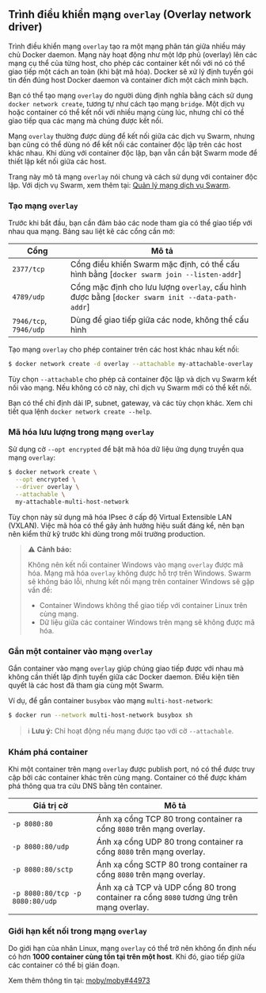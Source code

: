 ## Trình điều khiển mạng `overlay` (Overlay network driver)

Trình điều khiển mạng `overlay` tạo ra một mạng phân tán giữa nhiều máy chủ Docker daemon. Mạng này hoạt động như một lớp phủ (overlay) lên các mạng cụ thể của từng host, cho phép các container kết nối với nó có thể giao tiếp một cách an toàn (khi bật mã hóa). Docker sẽ xử lý định tuyến gói tin đến đúng host Docker daemon và container đích một cách minh bạch.

Bạn có thể tạo mạng `overlay` do người dùng định nghĩa bằng cách sử dụng `docker network create`, tương tự như cách tạo mạng `bridge`. Một dịch vụ hoặc container có thể kết nối với nhiều mạng cùng lúc, nhưng chỉ có thể giao tiếp qua các mạng mà chúng được kết nối.

Mạng `overlay` thường được dùng để kết nối giữa các dịch vụ Swarm, nhưng bạn cũng có thể dùng nó để kết nối các container độc lập trên các host khác nhau. Khi dùng với container độc lập, bạn vẫn cần bật Swarm mode để thiết lập kết nối giữa các host.

Trang này mô tả mạng `overlay` nói chung và cách sử dụng với container độc lập. Với dịch vụ Swarm, xem thêm tại: [Quản lý mạng dịch vụ Swarm](/manuals/engine/swarm/networking.md).

### Tạo mạng `overlay`

Trước khi bắt đầu, bạn cần đảm bảo các node tham gia có thể giao tiếp với nhau qua mạng. Bảng sau liệt kê các cổng cần mở:

| Cổng                 | Mô tả                                                                                                                                                   |
|----------------------|----------------------------------------------------------------------------------------------------------------------------------------------------------|
| `2377/tcp`           | Cổng điều khiển Swarm mặc định, có thể cấu hình bằng [`docker swarm join --listen-addr`]                          |
| `4789/udp`           | Cổng mặc định cho lưu lượng `overlay`, cấu hình được bằng [`docker swarm init --data-path-addr`]                   |
| `7946/tcp`, `7946/udp` | Dùng để giao tiếp giữa các node, không thể cấu hình                                                                                                     |

Tạo mạng `overlay` cho phép container trên các host khác nhau kết nối:

```bash
$ docker network create -d overlay --attachable my-attachable-overlay
```

Tùy chọn `--attachable` cho phép cả container độc lập và dịch vụ Swarm kết nối vào mạng. Nếu không có cờ này, chỉ dịch vụ Swarm mới có thể kết nối.

Bạn có thể chỉ định dải IP, subnet, gateway, và các tùy chọn khác. Xem chi tiết qua lệnh `docker network create --help`.

### Mã hóa lưu lượng trong mạng `overlay`

Sử dụng cờ `--opt encrypted` để bật mã hóa dữ liệu ứng dụng truyền qua mạng `overlay`:

```bash
$ docker network create \
  --opt encrypted \
  --driver overlay \
  --attachable \
  my-attachable-multi-host-network
```

Tùy chọn này sử dụng mã hóa IPsec ở cấp độ Virtual Extensible LAN (VXLAN). Việc mã hóa có thể gây ảnh hưởng hiệu suất đáng kể, nên bạn nên kiểm thử kỹ trước khi dùng trong môi trường production.

> ⚠️ **Cảnh báo:**
>
> Không nên kết nối container Windows vào mạng `overlay` được mã hóa. Mạng mã hóa `overlay` không được hỗ trợ trên Windows. Swarm sẽ không báo lỗi, nhưng kết nối mạng trên container Windows sẽ gặp vấn đề:
>
> - Container Windows không thể giao tiếp với container Linux trên cùng mạng.
> - Dữ liệu giữa các container Windows trên mạng sẽ không được mã hóa.

### Gắn một container vào mạng `overlay`

Gắn container vào mạng `overlay` giúp chúng giao tiếp được với nhau mà không cần thiết lập định tuyến giữa các Docker daemon. Điều kiện tiên quyết là các host đã tham gia cùng một Swarm.

Ví dụ, để gắn container `busybox` vào mạng `multi-host-network`:

```bash
$ docker run --network multi-host-network busybox sh
```

> ℹ️ **Lưu ý:** Chỉ hoạt động nếu mạng được tạo với cờ `--attachable`.

### Khám phá container

Khi một container trên mạng `overlay` được publish port, nó có thể được truy cập bởi các container khác trên cùng mạng. Container có thể được khám phá thông qua tra cứu DNS bằng tên container.

| Giá trị cờ                         | Mô tả                                                                                                                                 |
|------------------------------------|----------------------------------------------------------------------------------------------------------------------------------------|
| `-p 8080:80`                       | Ánh xạ cổng TCP 80 trong container ra cổng `8080` trên mạng overlay.                                                                   |
| `-p 8080:80/udp`                   | Ánh xạ cổng UDP 80 trong container ra cổng `8080` trên mạng overlay.                                                                   |
| `-p 8080:80/sctp`                  | Ánh xạ cổng SCTP 80 trong container ra cổng `8080` trên mạng overlay.                                                                  |
| `-p 8080:80/tcp -p 8080:80/udp`    | Ánh xạ cả TCP và UDP cổng 80 trong container ra cổng `8080` tương ứng trên mạng overlay.                                              |

### Giới hạn kết nối trong mạng `overlay`

Do giới hạn của nhân Linux, mạng `overlay` có thể trở nên không ổn định nếu có hơn **1000 container cùng tồn tại trên một host**. Khi đó, giao tiếp giữa các container có thể bị gián đoạn.

Xem thêm thông tin tại: [moby/moby#44973](https://github.com/moby/moby/issues/44973#issuecomment-1543747718)
